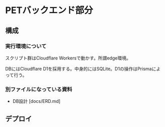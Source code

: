 # PETバックエンド部分

## 構成
### 実行環境について
スクリプト群はCloudflare Workersで動かす。所謂edge環境。

DBにはCloudflare D1を採用する。中身的にはSQLite。D1の操作はPrismaによって行う。

### 別ファイルになっている資料
- DB設計 [docs/ERD.md]

## デプロイ

